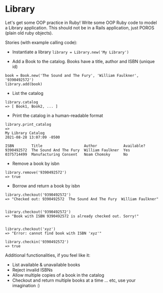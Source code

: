 # Library

Let's get some OOP practice in Ruby!  Write some OOP Ruby code to model a Library application. This should not be in a Rails application, just POROS (plain old ruby objects).

Stories (with example calling code):
* Instantiate a library
`library = Library.new('My Library')`

* Add a Book to the catalog. Books have a title, author and ISBN (unique id)
```
book = Book.new('The Sound and The Fury', 'William Faulkner', '9390492572')
library.add(book)
```

* List the catalog
```
library.catalog
=> [ Book1, Book2, ... ]
```

* Print the catalog in a human-readable format
```
library.print_catalog
=>
My Library Catalog 
2021-08-28 13:07:09 -0500

ISBN        Title                   Author            Available?
9390492572  The Sound And The Fury  William Faulkner  Yes
0375714499  Manufacturing Consent   Noam Chomsky      No
```

* Remove a book by isbn
```
library.remove('9390492572')
=> true
```

* Borrow and return a book by isbn
```
library.checkout('9390492572')
=> "Checked out: 9390492572  The Sound And The Fury  William Faulkner"


library.checkout('9390492572')
=> "Book with ISBN 9390492572 is already checked out. Sorry!"


library.checkout('xyz')
=> "Error: cannot find book with ISBN 'xyz'"

library.checkin('9390492572')
=> true
```


Additional functionalities, if you feel like it:
* List available & unavailable books
* Reject invalid ISBNs
* Allow multiple copies of a book in the catalog
* Checkout and return multiple books at a time
... etc, use your imagination :)
